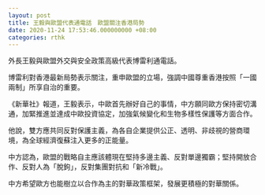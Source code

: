 ```yaml
---
layout: post
title: 王毅與歐盟代表通電話　歐盟關注香港局勢
date: 2020-11-24 17:53:46.000000000 +08:00
categories: rthk
---
```


外長王毅與歐盟外交與安全政策高級代表博雷利通電話。

博雷利對香港最新局勢表示關注，重申歐盟的立場，強調中國尊重香港按照「一國兩制」所享自治的重要。

《新華社》報道，王毅表示，中歐首先辦好自己的事情，中方願同歐方保持密切溝通，加緊推進並達成中歐投資協定，加強氣候變化和生物多樣性保護等方面合作。

他說，雙方應共同反對保護主義，為各自企業提供公正、透明、非歧視的營商環境，為全球經濟復蘇注入更多的正能量。

中方認為，歐盟的戰略自主應該體現在堅持多邊主義、反對單邊獨霸；堅持開放合作、反對人為「脫鉤」，反對集團對抗和「新冷戰」。

中方希望歐方也能樹立以合作為主的對華政策框架，發展更積極的對華關係。
